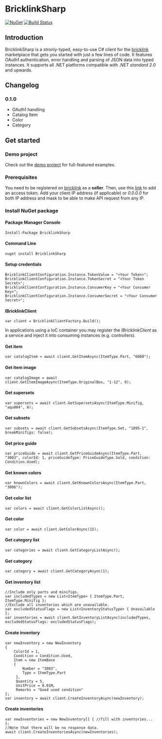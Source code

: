 
# BricklinkSharp

[![NuGet](https://img.shields.io/nuget/v/BricklinkSharp?color=blue)](https://www.nuget.org/packages/BricklinkSharp/)
[![Build Status](https://dev.azure.com/jeisenbach/BricklinkSharp/_apis/build/status/gebirgslok.BricklinkSharp?branchName=master)](https://dev.azure.com/jeisenbach/BricklinkSharp/_build/latest?definitionId=1&branchName=master)

## Introduction

BricklinkSharp is a stronly-typed, easy-to-use C# client for the [bricklink](https://www.bricklink.com/v2/main.page) marketplace that gets you started with just a few lines of code. It features OAuth1 authentication, error handling and parsing of JSON data into typed instances.
It supports all .NET platforms compatible with *.NET standard 2.0* and upwards.

## Changelog

### 0.1.0
 - OAuth1 handling
 - Catalog Item
 - Color
 - Category
 
## Get started

### Demo project

Check out the [demo project](https://github.com/gebirgslok/BricklinkSharp/tree/master/BricklinkSharp.Demos) for full-featured examples.

### Prerequisites

You need to be registered on [bricklink](https://www.bricklink.com/v2/main.page) as a **seller**. Then, use this [link](https://www.bricklink.com/v2/api/register_consumer.page) to add an access token. Add your client IP address (if applicable) or *0.0.0.0* for both IP address and mask to be able to make API request from any IP.

### Install NuGet package 

#### Package Manager Console
    
	Install-Package BricklinkSharp
	
#### Command Line
    
	nuget install BricklinkSharp
	
#### Setup credentials
    
	BricklinkClientConfiguration.Instance.TokenValue = "<Your Token>";
    BricklinkClientConfiguration.Instance.TokenSecret = "<Your Token Secret>";
    BricklinkClientConfiguration.Instance.ConsumerKey = "<Your Consumer Key>";
    BricklinkClientConfiguration.Instance.ConsumerSecret = "<Your Consumer Secret>";
	
#### IBricklinkClient
    
	var client = BricklinkClientFactory.Build();
	
In applications using a IoC container you may register the *IBricklinkClient* as a service and inject it into consuming instances (e.g. controllers).
  
####  Get item
    
	var catalogItem = await client.GetItemAsync(ItemType.Part, "6089");
	
#### Get item image
    
	var catalogImage = await client.GetItemImageAsync(ItemType.OriginalBox, "1-12", 0);
	
#### Get supersets
    
	var supersets = await client.GetSupersetsAsync(ItemType.Minifig, "aqu004", 0);
	
#### Get subsets    
    
	var subsets = await client.GetSubsetsAsync(ItemType.Set, "1095-1", breakMinifigs: false);
	 
#### Get price guide
    
	var priceGuide = await client.GetPriceGuideAsync(ItemType.Part, "3003", colorId: 1, priceGuideType: PriceGuideType.Sold, condition: Condition.Used);
	
#### Get known colors
    
	var knownColors = await client.GetKnownColorsAsync(ItemType.Part, "3006");
	
#### Get color list
    
	var colors = await client.GetColorListAsync();
	
#### Get color
    
	var color = await client.GetColorAsync(15);
	
#### Get category list
    
	var categories = await client.GetCategoryListAsync();
	
#### Get category
    
	var category = await client.GetCategoryAsync(1);

#### Get inventory list

	//Include only parts and minifigs.
	var includedTypes = new List<ItemType> { ItemType.Part, ItemType.Minifig };
	//Exclude all inventories which are unavailable.
	var excludedStatusFlags = new List<InventoryStatusType> { Unavailable };
	var inventories = await client.GetInventoryListAsync(includedTypes, excludedStatusFlags: excludedStatusFlags);

#### Create inventory

    var newInventory = new NewInventory
	{
		ColorId = 1,
		Condition = Condition.Used,
		Item = new ItemBase
		{
			Number = "3003",
            Type = ItemType.Part
         },
         Quantity = 5,
         UnitPrice = 0.01M,
         Remarks = "Good used condition"
    };
    var inventory = await client.CreateInventoryAsync(newInventory);
    
 #### Create inventories
 
    var newInventories = new NewInventory[] { //fill with inventories... };
    //Note that there will be no response data.
    await client.CreateInventoriesAsync(newInventories);
